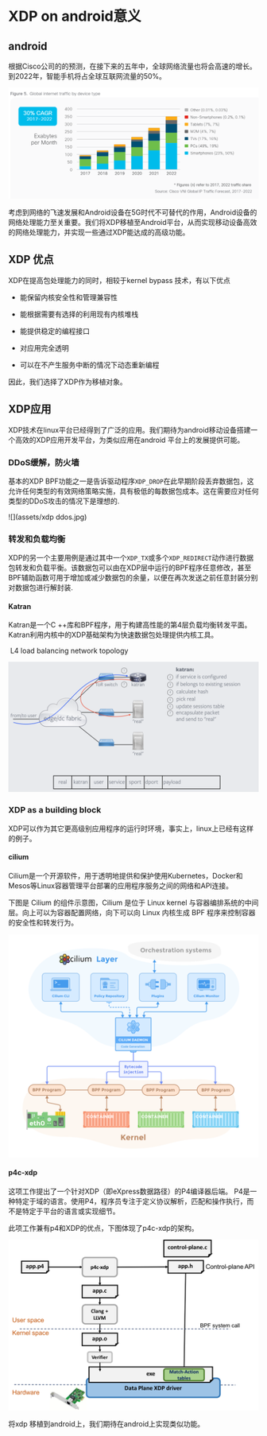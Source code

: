 # XDP on android意义
## android

根据Cisco公司的的预测，在接下来的五年中，全球网络流量也将会高速的增长。到2022年，智能手机将占全球互联网流量的50%。

![](assets/网络流量增长.png)

考虑到网络的飞速发展和Android设备在5G时代不可替代的作用，Android设备的网络处理能力至关重要。我们将XDP移植至Android平台，从而实现移动设备高效的网络处理能力，并实现一些通过XDP能达成的高级功能。

## XDP 优点

XDP在提高包处理能力的同时，相较于kernel bypass 技术，有以下优点

- 能保留内核安全性和管理兼容性

- 能根据需要有选择的利用现有内核堆栈

- 能提供稳定的编程接口

- 对应用完全透明

- 可以在不产生服务中断的情况下动态重新编程 

因此，我们选择了XDP作为移植对象。

## XDP应用

XDP技术在linux平台已经得到了广泛的应用。我们期待为android移动设备搭建一个高效的XDP应用开发平台，为类似应用在android 平台上的发展提供可能。

### DDoS缓解，防火墙

基本的XDP BPF功能之一是告诉驱动程序`XDP_DROP`在此早期阶段丢弃数据包，这允许任何类型的有效网络策略实施，具有极低的每数据包成本。这在需要应对任何类型的DDoS攻击的情况下是理想的.

![](assets/xdp ddos.jpg)

### 转发和负载均衡

XDP的另一个主要用例是通过其中一个`XDP_TX`或多个`XDP_REDIRECT`动作进行数据包转发和负载平衡。该数据包可以由在XDP层中运行的BPF程序任意修改，甚至BPF辅助函数可用于增加或减少数据包的余量，以便在再次发送之前任意封装分别对数据包进行解封装.

#### Katran 

Katran是一个C ++库和BPF程序，用于构建高性能的第4层负载均衡转发平面。 Katran利用内核中的XDP基础架构为快速数据包处理提供内核工具。

​								L4 load balancing network topology

![](assets/katran_pktflow.png)



### XDP as a building block

XDP可以作为其它更高级别应用程序的运行时环境，事实上，linux上已经有这样的例子。

#### cilium

Cilium是一个开源软件，用于透明地提供和保护使用Kubernetes，Docker和Mesos等Linux容器管理平台部署的应用程序服务之间的网络和API连接。

下图是 Cilium 的组件示意图，Cilium 是位于 Linux kernel 与容器编排系统的中间层。向上可以为容器配置网络，向下可以向 Linux 内核生成 BPF 程序来控制容器的安全性和转发行为。

![](assets/cilium结构.png)

#### p4c-xdp

这项工作提出了一个针对XDP（即eXpress数据路径）的P4编译器后端。 P4是一种特定于域的语言。使用P4，程序员专注于定义协议解析，匹配和操作执行，而不是特定于平台的语言或实现细节。

此项工作兼有p4和XDP的优点，下图体现了p4c-xdp的架构。


![](assets/p4xdp-workflow.png)

将xdp 移植到android上，我们期待在android上实现类似功能。



